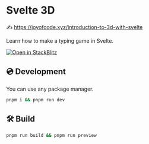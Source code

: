 # Svelte 3D

✍️ https://joyofcode.xyz/introduction-to-3d-with-svelte

Learn how to make a typing game in Svelte.

[![Open in StackBlitz](https://developer.stackblitz.com/img/open_in_stackblitz.svg)](https://stackblitz.com/github/joysofcode/svelte-3d)

## 💿️ Development

You can use any package manager.

```bash
pnpm i && pnpm run dev
```

## 🛠️ Build

```bash
pnpm run build && pnpm run preview
```
